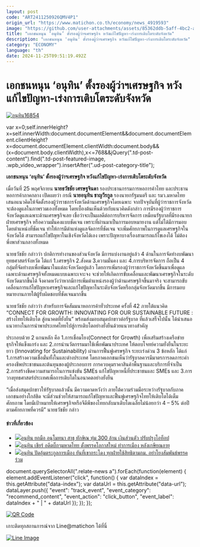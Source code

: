 ```yaml
---
layout: post
code: "ART2411250926QMV4P1"
origin_url: "https://www.matichon.co.th/economy/news_4919593"
image: "https://github.com/user-attachments/assets/85362ddb-5aff-4bc2-aeed-f5baa4c51c35"
title: "เอกชนหนุน ‘อนุทิน’ ตั้งรองผู้ว่าฯเศรษฐกิจ หวังแก้ไขปัญหา-เร่งการเติบโตระดับจังหวัด"
description: "เอกชนหนุน 'อนุทิน' ตั้งรองผู้ว่าฯเศรษฐกิจ หวังแก้ไขปัญหา-เร่งการเติบโตระดับจังหวัด"
category: "ECONOMY"
language: "th"
date: 2024-11-25T09:51:19.492Z
---
```


# เอกชนหนุน ‘อนุทิน’ ตั้งรองผู้ว่าฯเศรษฐกิจ หวังแก้ไขปัญหา-เร่งการเติบโตระดับจังหวัด

[![](https://www.matichon.co.th/wp-content/uploads/2024/11/อนุทิน16854.jpg "อนุทิน16854")](https://www.matichon.co.th/wp-content/uploads/2024/11/อนุทิน16854.jpg)

var x=0;self.innerHeight?x=self.innerWidth:document.documentElement&&document.documentElement.clientHeight?x=document.documentElement.clientWidth:document.body&&(x=document.body.clientWidth),x<=768&&jQuery(".td-post-content").find(".td-post-featured-image, .wpb\_video\_wrapper").insertAfter(".ud-post-category-title");

**เอกชนหนุน ‘อนุทิน’ ตั้งรองผู้ว่าฯเศรษฐกิจ หวังแก้ไขปัญหา-เร่งการเติบโตระดับจังหวัด**

เมื่อวันที่ 25 พฤศจิกายน **นายธวัชชัย เศรษฐจินดา** รองประธานกรรมการหอการค้าไทย และประธานหอการค้าภาคกลาง เปิดเผยว่า กรณี **นายอนุทิน ชาญวีรกูล** รองนายกรัฐมนตรี และ รมว.มหาดไทย เสนอแนวคิดให้จัดตั้งรองผู้ว่าราชการจังหวัดด้านเศรษฐกิจโดยเฉพาะ จากปัจจุบันที่ผู้ว่าราชการจังหวัดจะต้องดูแลในภาพรวมเองทั้งหมด โดยเบื้องต้นเห็นด้วยกับแนวคิดดังกล่าว การมีรองผู้ว่าราชการจังหวัดดูแลเฉพาะด้านเศรษฐกิจเลย เชื่อว่าจะเป็นผลดีต่อการบริหารจัดการ เหมือนรัฐบาลที่มีรองนายกฝ่ายเศรษฐกิจ หรือความมั่นคงแบบชัดเจน เพราะที่ผ่านมาเป็นการมอบหมายงาน แต่ไม่ได้มีการมอบโดยตำแหน่งที่ชัดเจน ทำให้การมีตำแห่งดูแลจัดการที่ชัดเจน จะเพิ่มศักยภาพในการดูแลเศรษฐกิจในจังหวัดได้ สามารถแก้ไขปัญหาในเชิงจังหวัดได้เอง เพราะปัญหาบางเรื่องสามารถแก้ไขเองได้ ไม่ต้องพึ่งพาส่วนกลางทั้งหมด

นายธวัชชัย กล่าวว่า ปกติการทำงานของส่วนจังหวัด มีการแบ่งงานอยู่แล้ว 4 ด้านในการจัดทำงบพัฒนายุทธศาสตร์จังหวัด ได้แก่ 1.เศรษฐกิจ 2.สังคม 3.ความมั่นคง และ 4.การบริหารจัดการ ถือเป็น 4 กลุ่มที่จัดทำงบเพื่อพัฒนาในแต่ละจังหวัดอยู่แล้ว โดยการเพิ่มรองผู้ว่าราชการจังหวัดขึ้นมาเพื่อดูแลเฉพาะด้านเศรษฐกิจทั้งหมดแบบเฉพาะเจาะจง จะช่วยให้เกิดการขับเคลื่อนและพัฒนาเศรษฐกิจในระดับจังหวัดมากขึ้นได้ จึงคาดหวังว่าหากมีการเพิ่มตำแหน่งรองผู้ว่าด้านเศรษฐกิจขึ้นมาจริง จะสามารถขับเคลื่อนการแก้ไขปัญหาเศรษฐกิจและแก้ไขปัญหาในระดับจังหวัดหรือกลุ่มจังหวัดมากขึ้น มีการมอบหมายงานภายใต้ผู้รับผิดชอบที่ชัดเจนมากขึ้น

นายธวัชชัย กล่าวว่า สำหรับการจัดสัมมนาหอการค้าทั่วประเทศ ครั้งที่ 42 ภายใต้แนวคิด “CONNECT FOR GROWTH: INNOVATING FOR OUR SUSTAINABLE FUTURE : สร้างไทยให้เติบโต สู่อนาคตที่ยั่งยืน” พร้อมส่งมอบสมุดปกขาวต่อรัฐบาล ที่แล้วเสร็จไปนั้น ได้นำเสนอแนวทางในการนำพาประเทศไทยไปสู่การเติบโตอย่างยั่งยืนด้วยแนวทางสำคัญ

ประกอบด้วย 2 แกนหลัก คือ 1.การเชื่อมโยง(Connect for Growth) เพื่อเสริมสร้างเครือข่ายธุรกิจให้แข็งแกร่ง และ 2.การนำนวัตกรรมมาใช้เพื่อพัฒนาประเทศ ให้ตอบโจทย์ความยั่งยืนในระยะยาว (Innovating for Sustainability) ผ่านการฟื้นฟูเศรษฐกิจ ระยะเร่งด่วน 3 ข้อหลัก ได้แก่ 1.การสร้างความเชื่อมั่นทั้งในและต่างประเทศ โดยภาคเอกชนเห็นว่ารัฐบาลควรมีมาตรการลดภาระค่าครองชีพประชาชนและต้นทุนของผู้ประกอบการ การควบคุมราคาสินค้าพื้นฐานและบริการที่จำเป็น 2.การสร้างขีดความสามารถในการแข่งขัน SMEs แก้ไขปัญหาหนี้ที่ประชาชนและ SMEs และ 3.การวางยุทธศาสตร์ประเทศเพื่อการเติบโตในอนาคตอย่างยั่งยืน

“เมื่อส่งสมุดปกขาวให้รัฐบาลแล้วนั้น มีความคาดหวังว่า ภายใต้ความร่วมมือระหว่างรัฐบาลกับภาคเอกชนอย่างใกล้ชิด จะมีส่วนช่วยให้สามารถแก้ไขปัญหาและฟื้นฟูเศรษฐกิจไทยให้เติบโตได้เต็มศักยภาพ โดยมีเป้าหมายให้เศรษฐกิจหรือจีดีพีของไทยกลับมาเติบโตเฉลี่ยไม่น้อยกว่า 4 – 5% ต่อปี ตามศักยภาพที่ควรมี” นายธวัชชัย กล่าว

#### ข่าวที่เกี่ยวข้อง

*   [![](https://www.matichon.co.th/wp-content/uploads/2024/11/S__508877.jpg)อนุทิน ยกมือ อนุโมทนา สาธุ ทักษิณ ทุ่ม 300 ล้าน เงินส่วนตัว ปรับปรุงโอท็อป](https://www.matichon.co.th/politics/news_4915631)
*   [![](https://www.matichon.co.th/wp-content/uploads/2024/11/pic04085299.jpg)อนุทิน เชียร์ อดีตบิ๊กๆมหาดไทย ตั้งพรรคโอกาสใหม่ ทำการเมือง หลังเกษียณอายุ](https://www.matichon.co.th/politics/news_4912117)
*   [![](https://www.matichon.co.th/wp-content/uploads/2024/11/pudaum1.jpg)อนุทิน ปัดอุ้มตระกูลการเมือง ยันที่เขากระโดง ทุกฝ่ายใช้สิทธิตามกม. อย่าโยงสัมพันธ์พรรคร่วม](https://www.matichon.co.th/politics/news_4906860)

document.querySelectorAll(".relate-news a").forEach(function(element) { element.addEventListener("click", function() { var dataIndex = this.getAttribute("data-index"); var dataUrl = this.getAttribute("data-url"); dataLayer.push({ "event": "track\_event", "event\_category": "recommend\_content", "event\_action": "click\_button", "event\_label": dataIndex + " | " + dataUrl }); }); });

[![QR Code](https://www.matichon.co.th/wp-content/uploads/2023/07/wob1371z.jpg)](https://lin.ee/ht0nDxX)

เกาะติดทุกสถานการณ์จาก Line@matichon ได้ที่นี่

[![Line Image](https://www.matichon.co.th/wp-content/uploads/2023/07/th.png)](https://lin.ee/ht0nDxX)